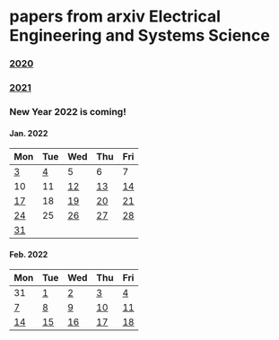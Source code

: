 # papers from arxiv Electrical Engineering and Systems Science

### [2020](2020.md)
### [2021](2021.md)

### New Year 2022 is coming!



#### Jan. 2022
| Mon                           | Tue                           | Wed                           | Thu                           | Fri                           |
| ----------------------------- | ----------------------------- | ----------------------------- | ----------------------------- | ----------------------------- |
[3](2022/202201/20220103.md)    |[4](2022/202201/20220104.md)   |5   | 6    | 7 |
10 | 11 |  [12](2022/202201/20220112.md) | [13](2022/202201/20220113.md) | [14](2022/202201/20220114.md) |
[17](2022/202201/20220117.md) | 18 | [19](2022/202201/20220119.md) | [20](2022/202201/20220120.md) | [21](2022/202201/20220121.md) |
[24](2022/202201/20220124.md) | 25 | [26](2022/202201/20220126.md) | [27](2022/202201/20220127.md) | [28](2022/202201/20220128.md) |
[31](2022/202201/20220131.md) |


#### Feb. 2022
| Mon                           | Tue                           | Wed                           | Thu                           | Fri                           |
| ----------------------------- | ----------------------------- | ----------------------------- | ----------------------------- | ----------------------------- |
31 | [1](2022/202202/20220201.md) |[2](2022/202202/20220202.md) |[3](2022/202202/20220203.md) |[4](2022/202202/20220204.md) |
[7](2022/202202/20220207.md) | [8](2022/202202/20220208.md) |[9](2022/202202/20220209.md) |[10](2022/202202/20220210.md) |[11](2022/202202/20220211.md) |
[14](2022/202202/20220214.md) |[15](2022/202202/20220215.md) |[16](2022/202202/20220216.md) |[17](2022/202202/20220217.md) |[18](2022/202202/20220218.md) |

